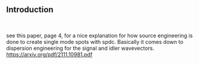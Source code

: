 ## Introduction

     

see this paper, page 4, for a nice explanation for how source engineering is done to create single mode spots with spdc. Basically it comes down to dispersion engineering for the signal and idler wavevectors. https://arxiv.org/pdf/2111.10981.pdf
